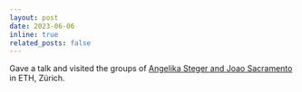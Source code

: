 ```yaml
---
layout: post
date: 2023-06-06 
inline: true
related_posts: false
---
```


Gave a talk and visited the groups of [Angelika Steger and Joao Sacramento](https://as.inf.ethz.ch/index.html) in ETH, Zürich.